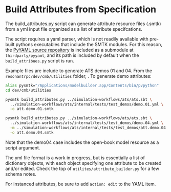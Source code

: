 # Build Attributes from Specification

The build_attributes.py script can generate attribute resource files (.smtk)
from a yml input file organized as a list of attribute specifcations.

The script requires a yaml parser, which is not readily available with
pre-built pythons executables that include the SMTK modules. For this reason,
the [PyYAML source repository](https://github.com/yaml/pyyaml) is included as
a submodule at `thirdparty/pyyaml`, and its path is included by default when
the `build_attribues.py` script is run.

Example files are include to generate ATS demos 01 and 04. From the
`resonantrpc/dev/cmb/utilities` folder, . To generate demo attributes:

```bash
alias pysmtk="/Applications/modelbuilder.app/Contents/bin/pvpython"
cd dev/cmb/utilities

pysmtk build_attributes.py ../simulation-workflows/ats/ats.sbt \
  ../simulation-workflows/ats/internal/tests/test_demos/demo.01.yml \
  -o att.demo.01.smtk

pysmtk build_attributes.py ../simulation-workflows/ats/ats.sbt \
  ../simulation-workflows/ats/internal/tests/test_demos/demo.04.yml \
  -m ../simulation-workflows/ats/internal/tests/test_demos/att.demo.04.mesh.smtk \
  -o att.demo.04.smtk
```

Note that the demo04 case includes the open-book model resource as a script
argument.

The yml file format is a work in progress, but is essentially a list of
dictionary objects, with each object specifying one attribute to be created
and/or edited. Check the top of `utilites/attribute_builder.py` for a few
schema notes.


For instanced attributes, be sure to add `action: edit` to the YAML item.
